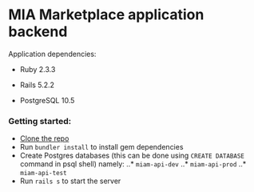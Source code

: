 # MIA Marketplace application backend

Application dependencies:

* Ruby 2.3.3

* Rails 5.2.2

* PostgreSQL 10.5

### Getting started:

- [Clone the repo](https://github.com/mia-marketplace/api.git)
- Run `bundler install` to install gem dependencies
- Create Postgres databases (this can be done using `CREATE DATABASE` command in psql shell) namely:
..* `miam-api-dev`
..* `miam-api-prod`
..* `miam-api-test`
- Run `rails s` to start the server
